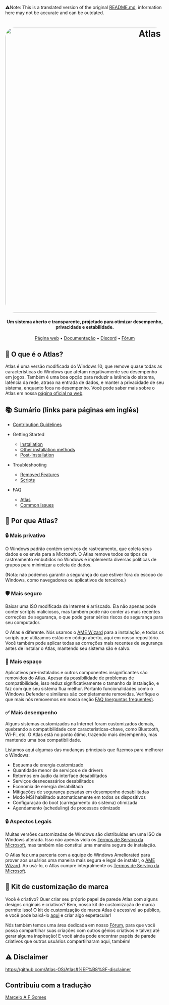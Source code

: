 ⚠️Note: This is a translated version of the original [README.md](https://github.com/Atlas-OS/Atlas/blob/main/README.md), information here may not be accurate and can be outdated.
<h1 align="center">
  <a href="http://atlasos.net"><img src="https://gcore.jsdelivr.net/gh/Atlas-OS/Atlas@main/img/banner.png" alt="Atlas" width="900" style="border-radius: 30px"></a>
</h1>

<h4 align="center">Um sistema aberto e transparente, projetado para otimizar desempenho, privacidade e estabilidade.</h4>

<p align="center">
  <a href="https://atlasos.net">Página web</a>
  •
  <a href="https://docs.atlasos.net">Documentação</a>
  •
  <a href="https://discord.atlasos.net" target="_blank">Discord</a>
  •
  <a href="https://forum.atlasos.net">Fórum</a>
</p>

## 🤔 **O que é o Atlas?**

Atlas é uma versão modificada do Windows 10, que remove quase todas as características do Windows que afetam
negativamente seu desempenho em jogos. Também é uma boa opção para reduzir a latência do sistema, latência da
rede, atraso na entrada de dados, e manter a privacidade de seu sistema, enquanto foca no desempenho.
Você pode saber mais sobre o Atlas em nossa [página oficial na web](https://atlasos.net).

## 📚 **Sumário (links para páginas em inglês)**

- [Contribution Guidelines](https://docs.atlasos.net/contributions)

- Getting Started
  - [Installation](https://docs.atlasos.net/getting-started/installation)
  - [Other installation methods](https://docs.atlasos.net/getting-started/other-installation-methods/no-usb)
  - [Post-Installation](https://docs.atlasos.net/getting-started/post-installation/drivers)

- Troubleshooting
  - [Removed Features](https://docs.atlasos.net/troubleshooting/removed-features)
  - [Scripts](https://docs.atlasos.net/troubleshooting/scripts)

- FAQ
  - [Atlas](https://atlasos.net/faq)
  - [Common Issues](https://docs.atlasos.net/troubleshooting/common-issues/hyper-v/)
## 👀 **Por que Atlas?**

### 🔒 Mais privativo
O Windows padrão contém serviços de rastreamento, que coleta seus dados e os envia para a Microsoft.
O Atlas remove todos os tipos de rastreamento embutidos no Windows e implementa diversas políticas de grupos
para minimizar a coleta de dados.

(Nota: não podemos garantir a segurança do que estiver fora do escopo do Windows, como navegadores ou
aplicativos de terceiros.)

### 🛡️ Mais seguro
Baixar uma ISO modificada da Internet é arriscado. Ela não apenas pode conter scritpts maliciosos, mas
também pode não conter as mais recentes correções de segurança, o que pode gerar sérios riscos de segurança
para seu computador.

O Atlas é diferente. Nós usamos o [AME Wizard](https://ameliorated.io) para a instalação, e todos os scripts
que utilizamos estão em código aberto, aqui em nosso repositório. Você também pode aplicar todas as correções
mais recentes de segurança antes de instalar o Atlas, mantendo seu sistema são e salvo.

### 🚀 Mais espaço
Aplicativos pré-instalados e outros componentes insignificantes são removidos do Atlas. Apesar da possibilidade
de problemas de compatibilidade, isso reduz significativamente o tamanho da instalação, e faz com que seu sistema
flua melhor. Portanto funcionalidades como o Windows Defender e similares são completamente removidas.
Verifique o que mais nós removemos em nossa seção [FAQ (perguntas frequentes)](https://docs.atlasos.net/troubleshooting/removed-features).

### ✅ Mais desempenho
Alguns sistemas customizados na Internet foram customizados demais, quebrando a compatibilidade com
características-chave, como Bluetooth, Wi-Fi, etc.
O Atlas está no ponto ótimo, trazendo mais desempenho, mas mantendo uma boa compatibilidade.

Listamos aqui algumas das mudanças principais que fizemos para melhorar o Windows:
- Esquema de energia customizado
- Quantidade menor de serviços e de drivers
- Retornos em áudio da interface desabilitados
- Serviços desnecessários desabilitados
- Economia de energia desabilitada
- Mitigações de segurança pesadas em desempenho desabilitadas
- Modo MSI habilitado automaticamente em todos os dispositivos
- Configuração do boot (carregamento do sistema) otimizada
- Agendamento (scheduling) de processos otimizado

### 🔒 Aspectos Legais
Muitas versões customizadas de Windows são distribuídas em uma ISO de Windows alterada.
Isso não apenas viola os [Termos de Serviço da Microsoft](https://www.microsoft.com/en-us/Useterms/Retail/Windows/10/UseTerms_Retail_Windows_10_PortugueseBrazil.htm),
mas também não constitui uma maneira segura de instalação.

O Atlas fez uma parceria com a equipe do Windows Ameliorated para prover aos usuários uma maneira mais
segura e legal de instalar, o [AME Wizard](https://ameliorated.io).
Ao usá-lo, o Atlas cumpre integralmente os [Termos de Serviço da Microsoft](https://www.microsoft.com/en-us/Useterms/Retail/Windows/10/UseTerms_Retail_Windows_10_PortugueseBrazil.htm).

## 🎨 Kit de customização de marca
Você é criativo? Quer criar seu próprio papel de parede Atlas com alguns designs originais e criativos?
Bem, nosso kit de customização de marca permite isso!
O kit de customização de marca Atlas é acessível ao público, e você pode baixá-lo
[aqui](https://cdn.jsdelivr.net/gh/Atlas-OS/Atlas@main/img/brand-kit.zip) e criar algo espetacular!

Nós também temos uma área dedicada em nosso [Fórum](https://forum.atlasos.net/t/art-showcase),
para que você possa compartilhar suas criações com outros gênios criativos e talvez até gerar alguma inspiração!
E você ainda pode encontrar papéis de parede criativos que outros usuários compartilharam aqui, também!

## ⚠️ Disclaimer
https://github.com/Atlas-OS/Atlas#%EF%B8%8F-disclaimer

## Contribuiu com a tradução
[Marcelo A F Gomes](https://github.com/mafgomes)
